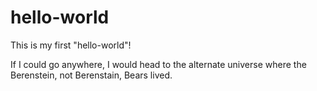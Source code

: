 # hello-world
This is my first "hello-world"!

If I could go anywhere, I would head to the alternate universe 
where the Berenstein, not Berenstain, Bears lived.
